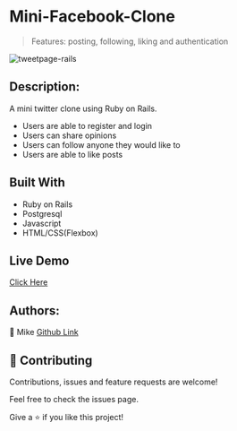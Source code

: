 # Mini-Facebook-Clone
> Features: posting, following, liking and authentication

![tweetpage-rails](https://user-images.githubusercontent.com/17970203/80851512-2a017b80-8c1a-11ea-8ae4-3d9f2ceb3fea.png)

## Description:
A mini twitter clone using Ruby on Rails.
- Users are able to register and login
- Users can share opinions
- Users can follow anyone they would like to
- Users are able to like posts

## Built With
- Ruby on Rails
- Postgresql
- Javascript
- HTML/CSS(Flexbox)

## Live Demo
[Click Here](https://evening-brushlands-66893.herokuapp.com/)

## Authors:
👤 Mike
[Github  Link](https://github.com/MarvellousUbani)

## 🤝 Contributing
Contributions, issues and feature requests are welcome!

Feel free to check the issues page.


Give a ⭐️ if you like this project!
